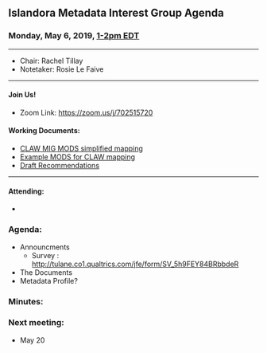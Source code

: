 ## Islandora Metadata Interest Group Agenda
### Monday, May 6, 2019, [1-2pm EDT](http://www.thetimezoneconverter.com/?t=1%20pm&tz=Toronto&)

---
* Chair: Rachel Tillay
* Notetaker: Rosie Le Faive 

---

#### Join Us!
* Zoom Link: https://zoom.us/j/702515720

#### Working Documents:
* [CLAW MIG MODS simplified mapping](https://docs.google.com/spreadsheets/d/18u2qFJ014IIxlVpM3JXfDEFccwBZcoFsjbBGpvL0jJI/edit#gid=0)
* [Example MODS for CLAW mapping](https://docs.google.com/spreadsheets/d/1C2Xie7HUDSgRT5v4ldoJvlNdoXz2GHAPvL3PE3TOKW8/edit#gid=1829081124)
* [Draft Recommendations](https://docs.google.com/document/d/15qSO9YcALtYSqd6CUuGx0t8FwUJ5pPwVPz0PA5rU898/edit#heading=h.f9r6knw0rjvu)
---

#### Attending:
*


### Agenda:
* Announcments
  * Survey : http://tulane.co1.qualtrics.com/jfe/form/SV_5h9FEY84BRbbdeR
* The Documents
* Metadata Profile?

### Minutes:


### Next meeting:
* May 20
